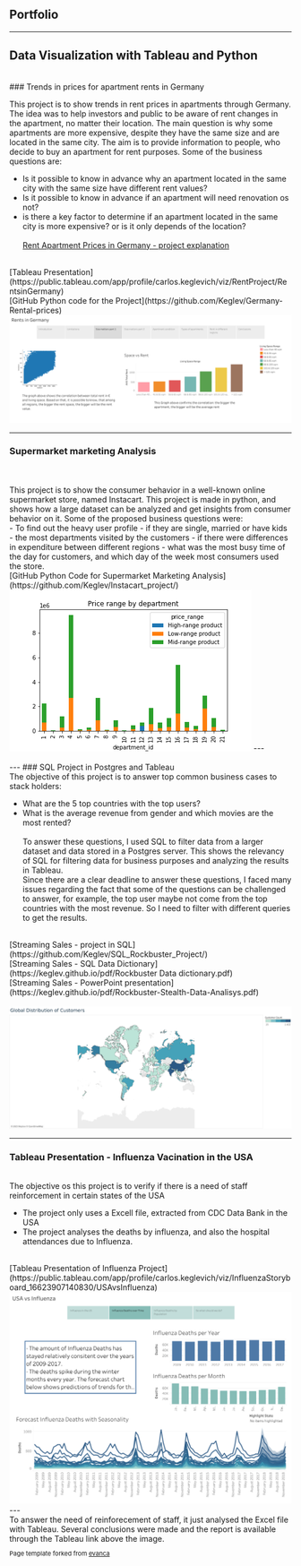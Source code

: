 ## Portfolio

---

## Data Visualization with Tableau and Python 
<br>
### Trends in prices for apartment rents in Germany

This project is to show trends in rent prices in apartments through Germany. <br>
The idea was to help investors and public to be aware of rent changes in the apartment, no matter their location. The main question is why some apartments are more expensive, despite they have the same size and are located in the same city. The aim is to provide information to people, who decide to buy an apartment for rent purposes. Some of the business questions are:
<br>
- Is it possible to know in advance why an apartment located in the same city with the same size have different rent values?
- Is it possible to know in advance if an apartment will need renovation os not?
- is there a key factor to determine if an apartment located in the same city is more expensive? or is it only depends of the location?
<br><br>
[Rent Apartment Prices in Germany - project explanation](/sample_page)
<br>
[Tableau Presentation](https://public.tableau.com/app/profile/carlos.keglevich/viz/RentProject/RentsinGermany)
<br>
[GitHub Python code for the Project](https://github.com/Keglev/Germany-Rental-prices)
<br>
<img src="images/Rents in Germany (1).png?raw=true"/>
<br>



---
### Supermarket marketing Analysis
<br>
<br>
This project is to show the consumer behavior in a well-known online supermarket store, named Instacart. This project is made in python, and shows how a large dataset can be analyzed and get insights from consumer behavior on it. Some of the proposed business questions were:
<br>
- To find out the heavy user profile - if they are single, married or have kids
- the most departments visited by the customers
- if there were differences in expenditure between different regions
- what was the most busy time of the day for customers, and which day of the week most consumers used the store. 
<br>
[GitHub Python Code for Supermarket Marketing Analysis](https://github.com/Keglev/Instacart_project/)
<br>
<img src="images/ex4_10_bar_dep_price.png?raw=true"/>
---
<br><br>
---
### SQL Project in Postgres and Tableau
<br>
The objective of this project is to answer top common business cases to stack holders:

- What are the 5 top countries with the top users?
- What is the average revenue from gender and which movies are the most rented?
<br><br>
To answer these questions, I used SQL to filter data from a larger dataset and data stored in a Postgres server. This shows the relevancy of SQL for filtering data for business purposes and analyzing the results in Tableau.<br>
Since there are a clear deadline to answer these questions, I faced many issues regarding the fact that some of the questions can be challenged to answer, for example, the top user maybe not come from the top countries with the most revenue. So I need to filter with different queries to get the results. 

<br>
[Streaming Sales - project in SQL](https://github.com/Keglev/SQL_Rockbuster_Project/)
<br>
[Streaming Sales - SQL Data Dictionary](https://keglev.github.io/pdf/Rockbuster Data dictionary.pdf)
<br>
[Streaming Sales - PowerPoint presentation](https://keglev.github.io/pdf/Rockbuster-Stealth-Data-Analisys.pdf)
<br>
<br>
<img src="images/Global Distribution of Customers.png?raw=true"/>

---
### Tableau Presentation - Influenza Vacination in the USA
<br>
The objective os this project is to verify if there is a need of staff reinforcement in certain states of the USA

- The project only uses a Excell file, extracted from CDC Data Bank in the USA
- The project analyses the deaths by influenza, and also the hospital attendances due to Influenza.
<br>
[Tableau Presentation of Influenza Project](https://public.tableau.com/app/profile/carlos.keglevich/viz/InfluenzaStoryboard_16623907140830/USAvsInfluenza)
<br>
<img src="images/USA vs Influenza.png"/>
---
<br>
To answer the need of reinforecement of staff, it just analysed the Excel file with Tableau. Several conclusions were made and the report is available through the Tableau link above the image.
<br>






<p style="font-size:11px">Page template forked from <a href="https://github.com/evanca/quick-portfolio">evanca</a></p>
<!-- Remove above link if you don't want to attibute -->
